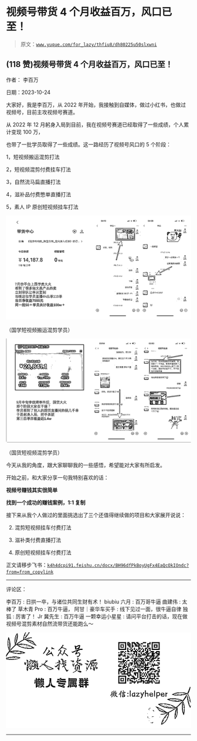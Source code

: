 # 视频号带货 4 个月收益百万，风口已至！

> 原文：[`www.yuque.com/for_lazy/thfiu8/dh80225u50slxwni`](https://www.yuque.com/for_lazy/thfiu8/dh80225u50slxwni)

## (118 赞)视频号带货 4 个月收益百万，风口已至！

作者： 李百万

日期：2023-10-24

大家好，我是李百万，从 2022 年开始，我接触到自媒体，做过小红书，也做过视频号，目前主攻视频号赛道。

从 2022 年 12 月躬身入局到目前，我在视频号赛道已经取得了一些成绩，个人累计变现 100 万，

也带了一批学员取得了一些成绩。这一路经历了视频号风口的 5 个阶段：

1，短视频搬运混剪打法

2，短视频混剪付费挂车打法

3，自然流马扁直播打法

4，滋补品付费憋单直播打法

5，素人 IP 原创短视频挂车打法

![](img/c96a9beb4ced84fce6c6d47544cc64de.png)

（国学短视频搬运混剪学员）

![](img/c4f6094c9258f4d2ffc5fbda9136f50a.png)

（国货短视频混剪学员）

今天从我的角度，跟大家聊聊我的一些感悟，希望能对大家有所启发。

开始之前，和大家分享一句我特别喜欢的话：

**视频号赚钱其实很简单**

**找到一个成功的赚钱案例，1:1 复制**

接下来从我个人做过的里面挑选出了三个还值得继续做的项目和大家展开说说：

2.  混剪短视频挂车付费打法

3.  滋补类付费直播打法

4.  原创短视频挂车付费打法

正文请移步飞书：[`k4h4dcpi91.feishu.cn/docx/BH96dfPkBoyUgFx4EaQcOkIOndc?from=from_copylink`](https://k4h4dcpi91.feishu.cn/docx/BH96dfPkBoyUgFx4EaQcOkIOndc?from=from_copylink)

* * *

评论区：

李百万 : 日拱一卒，与诸位共同生财有术！
biubiu 六月 : 百万哥牛逼
曲建伟 : 太棒了
草木青 Pro : 百万牛逼，
阿甘｜豪华车买手 : 线下见过一面，很牛逼自律
独狐 : 厉害了！
Jr 冀先生 : 百万牛逼
一颗幸运小星星 : 请问平台打击的话，现在做视频号混剪素材自然流带货还能跑么～

![](img/1c37d505930596d12a88ab23e11aa07a.png)

* * *